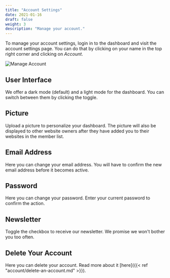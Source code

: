 ```yaml
---
title: "Account Settings"
date: 2021-01-16
draft: false
weight: 3
description: "Manage your account."
---
```


To manage your account settings, login in to the dashboard and visit the account settings page. You can do that by clicking on your name in the top right corner and clicking on *Account*.

![Manage Account](/account/account.png)

## User Interface

We offer a dark mode (default) and a light mode for the dashboard. You can switch between them by clicking the toggle.

## Picture

Upload a picture to personalize your dashboard. The picture will also be displayed to other website owners after they have added you to their websites in the member list.

## Email Address

Here you can change your email address. You will have to confirm the new email address before it becomes active.

## Password

Here you can change your password. Enter your current password to confirm the action.

## Newsletter

Toggle the checkbox to receive our newsletter. We promise we won't bother you too often.

## Delete Your Account

Here you can delete your account. Read more about it [here]({{< ref "account/delete-an-account.md" >}}).
